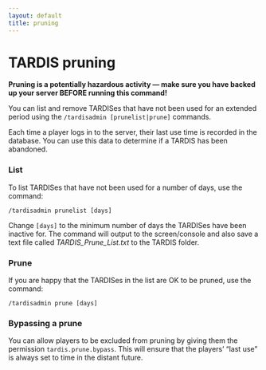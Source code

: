 ```yaml
---
layout: default
title: pruning
---
```


# TARDIS pruning

**Pruning is a potentially hazardous activity — make sure you have backed up your server BEFORE running this command!**

You can list and remove TARDISes that have not been used for an extended period using the `/tardisadmin [prunelist|prune]` commands.

Each time a player logs in to the server, their last use time is recorded in the database. You can use this data to determine if a TARDIS has been abandoned.

### List

To list TARDISes that have not been used for a number of days, use the command:

    /tardisadmin prunelist [days]

Change `[days]` to the minimum number of days the TARDISes have been inactive for. The command will output to the screen/console and also save a text file called _TARDIS\_Prune\_List.txt_ to the TARDIS folder.

### Prune

If you are happy that the TARDISes in the list are OK to be pruned, use the command:

    /tardisadmin prune [days]

### Bypassing a prune

You can allow players to be excluded from pruning by giving them the permission `tardis.prune.bypass`. This will ensure that the players’ “last use” is always set to time in the distant future.


